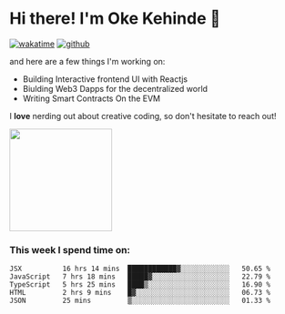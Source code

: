 # Hi there! I'm Oke Kehinde :cowboy_hat_face:

[![wakatime](https://wakatime.com/badge/user/5f3f42a0-7b4f-4c4b-b2da-012c5ac2fa62.svg)](https://wakatime.com/@5f3f42a0-7b4f-4c4b-b2da-012c5ac2fa62)
[![github](https://img.shields.io/github/followers/okeken?logo=github&style=plastic)](https://github.com/okeken?tab=followers)

and here are a few things I'm working on:

- Building Interactive frontend UI with Reactjs
- Biulding Web3 Dapps for the decentralized world
- Writing Smart Contracts On the EVM

I **love** nerding out about creative coding, so don't hesitate to reach out!


<img height="180em" src="https://github-readme-stats.vercel.app/api?username=okeken&show_icons=true&hide_border=true&&count_private=true&include_all_commits=true" />

### This week I spend time on:

<!--START_SECTION:waka-->
```text
JSX          16 hrs 14 mins  ████████████▓░░░░░░░░░░░░   50.65 % 
JavaScript   7 hrs 18 mins   █████▓░░░░░░░░░░░░░░░░░░░   22.79 % 
TypeScript   5 hrs 25 mins   ████▒░░░░░░░░░░░░░░░░░░░░   16.90 % 
HTML         2 hrs 9 mins    █▓░░░░░░░░░░░░░░░░░░░░░░░   06.73 % 
JSON         25 mins         ▒░░░░░░░░░░░░░░░░░░░░░░░░   01.33 % 
```
<!--END_SECTION:waka-->
